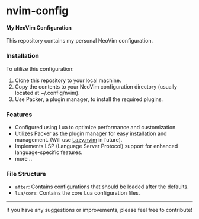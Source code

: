 # nvim-config

#### My NeoVim Configuration

This repository contains my personal NeoVim configuration. 

### Installation

To utilize this configuration:

1. Clone this repository to your local machine.
2. Copy the contents to your NeoVim configuration directory (usually located at ~/.config/nvim).
3. Use Packer, a plugin manager, to install the required plugins.

### Features

- Configured using Lua to optimize performance and customization.
- Utilizes Packer as the plugin manager for easy installation and management. (Will use [Lazy.nvim](https://github.com/folke/lazy.nvim) in future).
- Implements LSP (Language Server Protocol) support for enhanced language-specific features.
- more ..

### File Structure

- `after`: Contains configurations that should be loaded after the defaults.
- `lua/core`: Contains the core Lua configuration files.

---
If you have any suggestions or improvements, please feel free to contribute!
